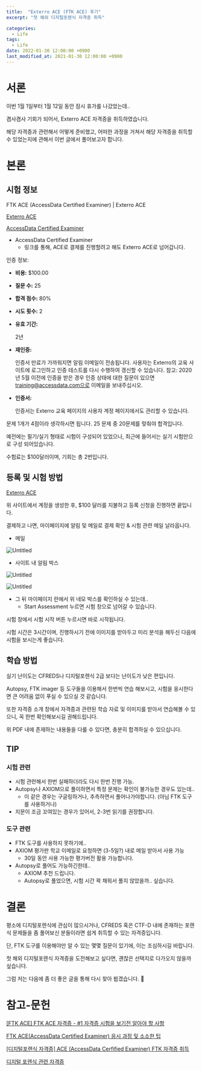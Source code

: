 ```yaml
---
title:  "Exterro ACE (FTK ACE) 후기"
excerpt: "첫 해외 디지털포렌식 자격증 취득"

categories:
  - Life
tags:
  - Life
date: 2022-01-30 12:00:00 +0900
last_modified_at: 2021-01-30 12:00:00 +0900
---
```


# 서론

이번 1월 1일부터 1월 12일 동안 잠시 휴가를 나갔었는데..

겸사겸사 기회가 되어서, Exterro ACE 자격증을 취득하였습니다.

해당 자격증과 관련해서 어떻게 준비했고, 어떠한 과정을 거쳐서 해당 자격증을 취득할 수 있었는지에 관해서 이번 글에서 풀어보고자 합니다.

# 본론

## 시험 정보

FTK ACE (AccessData Certified Examiner) | Exterro ACE

[Exterro ACE](https://training.accessdata.com/exam/accessdata-certified-examiner)

[AccessData Certified Examiner](https://training.accessdata.com/exam/accessdata-certified-examiner?fromReq=404&fromReqType=course_requirement)

- AccessData Certified Examiner
    - 링크를 통해, ACE로 결제를 진행할려고 해도 Exterro ACE로 넘어갑니다.


인증 정보:

- **비용:** $100.00
- **질문 수:** 25
- **합격 점수:** 80%
- **시도 횟수:** 2
- **유효 기간:**
    
    2년
    
- **재인증:**
    
    인증서 만료가 가까워지면 알림 이메일이 전송됩니다. 사용자는 Exterro의 교육 사이트에 로그인하고 인증 테스트를 다시 수행하여 갱신할 수 있습니다. 참고: 2020년 5월 이전에 인증을 받은 경우 인증 상태에 대한 질문이 있으면 training@accessdata.com으로 이메일을 보내주십시오.
    
- **인증서:**
    
    인증서는 Exterro 교육 페이지의 사용자 계정 페이지에서도 관리할 수 있습니다.
    

문제 1개가 4점이라 생각하시면 됩니다. 25 문제 중 20문제를 맞춰야 합격입니다.

예전에는 필기/실기 형태로 시험이 구성되어 있었으나, 최근에 들어서는 실기 시험만으로 구성 되어있습니다. 

수험료는 $100달러이며, 기회는 총 2번입니다. 

## 등록 및 시험 방법

[Exterro ACE](https://training.accessdata.com/exam/accessdata-certified-examiner)

위 사이트에서 계정을 생성한 후, $100 달러를 지불하고 등록 신청을 진행하면 끝입니다.

결제하고 나면, 마이페이지에 알림 및 메일로 결제 확인 & 시험 관련 메일 날라옵니다.

- 메일

![Untitled](Exterro%20ACE%20(FTK%20ACE)%20%E1%84%8C%E1%85%A1%E1%84%80%E1%85%A7%E1%86%A8%E1%84%8C%E1%85%B3%E1%86%BC%20%E1%84%92%E1%85%AE%E1%84%80%E1%85%B5%20d1e57d1af2cd4c7cbcaa809dc5c82876/Untitled.png)

- 사이트 내 알림 박스

![Untitled](Exterro%20ACE%20(FTK%20ACE)%20%E1%84%8C%E1%85%A1%E1%84%80%E1%85%A7%E1%86%A8%E1%84%8C%E1%85%B3%E1%86%BC%20%E1%84%92%E1%85%AE%E1%84%80%E1%85%B5%20d1e57d1af2cd4c7cbcaa809dc5c82876/Untitled%201.png)

![Untitled](Exterro%20ACE%20(FTK%20ACE)%20%E1%84%8C%E1%85%A1%E1%84%80%E1%85%A7%E1%86%A8%E1%84%8C%E1%85%B3%E1%86%BC%20%E1%84%92%E1%85%AE%E1%84%80%E1%85%B5%20d1e57d1af2cd4c7cbcaa809dc5c82876/Untitled%202.png)

- 그 뒤 마이페이지 란에서 위 네모 박스를 확인하실 수 있는데..
    - Start Assessment 누르면 시험 창으로 넘어갈 수 있습니다.

시험 창에서 시험 시작 버튼 누르시면 바로 시작됩니다.

시험 시간은 3시간이며, 진행하시기 전에 이미지를 받아두고 미리 분석을 해두신 다음에 시험을 보시는게 좋습니다. 

## 학습 방법

실기 난이도는 CFREDS나 디지털포렌식 2급 보다는 난이도가 낮은 편입니다.

Autopsy, FTK imager 등 도구들을 이용해서 한번씩 연습 해보시고, 시험을 응시한다면 큰 어려움 없이 푸실 수 있으실 것 같습니다. 

또한 자격증 소개 창에서 자격증과 관련된 학습 자료 및 이미지를 받아서 연습해볼 수 있으니, 꼭 한번 확인해보시길 권해드립니다. 

[](https://training.accessdata.com/static/StudyGuides/ACE2021.pdf)

위 PDF 내에 존재하는 내용들을 다룰 수 있다면, 충분히 합격하실 수 있으십니다.

## TIP

### 시험 관련

- 시험 관련해서 한번 실패하더라도 다시 한번 진행 가능.
- Autopsy나 AXIOM으로 풀이하면서 특정 문제는 확인이 불가능한 경우도 있는데..
    - 이 같은 경우는 구글링하거나, 추측하면서 풀어나가야합니다. (아님 FTK 도구를 사용하거나)
- 지문이 조금 꼬여있는 경우가 있어서, 2-3번 읽기를 권장합니다.

### 도구 관련

- FTK 도구를 사용하지 못하기에..
- AXIOM 평가판 학교 이메일로 요청하면 (3-5일?) 내로 메일 받아서 사용 가능
    - 30일 동안 사용 가능한 평가버전 활용 가능합니다.
- Autopsy로 풀어도 가능하긴한데..
    - AXIOM 추천 드립니다.
    - Autopsy로 풀었으면, 시험 시간 꽉 채워서 풀지 않았을까.. 싶습니다.

# 결론

평소에 디지털포렌식에 관심이 많으시거나, CFREDS 혹은 CTF-D 내에 존재하는 포렌식 문제들을 좀 풀어보신 분들이라면 쉽게 취득할 수 있는 자격증입니다.

단, FTK 도구를 이용해야만 알 수 있는 몇몇 질문이 있기에, 이는 조심하시길 바랍니다.

첫 해외 디지털포렌식 자격증을 도전해보고 싶다면, 괜찮은 선택지로 다가오지 않을까 싶습니다.

그럼 저는 다음에 좀 더 좋은 글을 통해 다시 찾아 뵙겠습니다. 🙂

# 참고-문헌

[[FTK ACE] FTK ACE 자격증 - #1 자격증 시험을 보기전 알아야 할 사항](https://blog.system32.kr/245)

[FTK ACE(AccessData Certified Examiner) 응시 과정 및 소소한 팁](https://gjwngh03.tistory.com/35)

[[디지털포렌식 자격증] ACE (AccessData Cerfified Examiner) FTK 자격증 취득](http://m.blog.naver.com/ehdwk1990/220494037326)

[디지털 포렌식 관련 자격증](https://m.blog.naver.com/PostView.naver?isHttpsRedirect=true&blogId=happymaru11&logNo=222037584836)